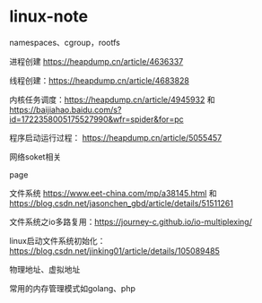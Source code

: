 # linux-note

namespaces、cgroup，rootfs

进程创建 https://heapdump.cn/article/4636337

线程创建：https://heapdump.cn/article/4683828

内核任务调度：https://heapdump.cn/article/4945932 和 https://baijiahao.baidu.com/s?id=1722358005175527990&wfr=spider&for=pc

程序启动运行过程： https://heapdump.cn/article/5055457

网络soket相关

page

文件系统 https://www.eet-china.com/mp/a38145.html 和 https://blog.csdn.net/jasonchen_gbd/article/details/51511261

文件系统之io多路复用：https://journey-c.github.io/io-multiplexing/

linux启动文件系统初始化： https://blog.csdn.net/jinking01/article/details/105089485

物理地址、虚拟地址

常用的内存管理模式如golang、php

